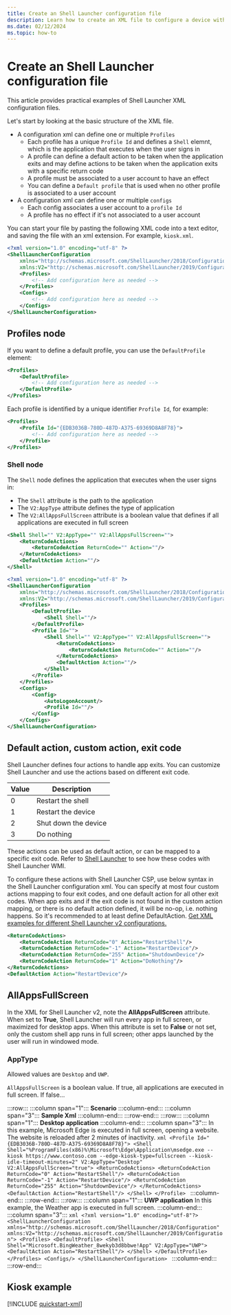 ```yaml
---
title: Create an Shell Launcher configuration file
description: Learn how to create an XML file to configure a device with Shell Launcher.
ms.date: 02/12/2024
ms.topic: how-to
---
```


# Create an Shell Launcher configuration file

This article provides practical examples of Shell Launcher XML configuration files.

Let's start by looking at the basic structure of the XML file.

- A configuration xml can define one or multiple `Profiles`
  - Each profile has a unique `Profile Id` and defines a `Shell` elemnt, which is the application that executes when the user signs in
  - A profile can define a default action to be taken when the application exits and may define actions to be taken when the application exits with a specific return code
  - A profile must be associated to a user account to have an effect
  - You can define a `Default profile` that is used when no other profile is associated to a user account
- A configuration xml can define one or multiple `configs`
  - Each config associates a user account to a `profile Id`
  - A profile has no effect if it's not associated to a user account

You can start your file by pasting the following XML code into a text editor, and saving the file with an xml extension. For example, `kiosk.xml`.

```xml
<?xml version="1.0" encoding="utf-8" ?>
<ShellLauncherConfiguration
    xmlns="http://schemas.microsoft.com/ShellLauncher/2018/Configuration"
    xmlns:V2="http://schemas.microsoft.com/ShellLauncher/2019/Configuration">
    <Profiles>
        <!-- Add configuration here as needed -->
    </Profiles>
    <Configs>
        <!-- Add configuration here as needed -->
    </Configs>
</ShellLauncherConfiguration>
```

## Profiles node

If you want to define a default profile, you can use the `DefaultProfile` element:

```xml
<Profiles>
    <DefaultProfile>
        <!-- Add configuration here as needed -->
    </DefaultProfile>
</Profiles>
```

Each profile is identified by a unique identifier `Profile Id`, for example:

```xml
<Profiles>
    <Profile Id="{EDB3036B-780D-487D-A375-69369D8A8F78}">
        <!-- Add configuration here as needed -->
    </Profile>
</Profiles>
```

### Shell node

The `Shell` node defines the application that executes when the user signs in:

- The `Shell` attribute is the path to the application
- The `V2:AppType` attribute defines the type of application
- The `V2:AllAppsFullScreen` attribute is a boolean value that defines if all applications are executed in full screen

```xml
<Shell Shell="" V2:AppType="" V2:AllAppsFullScreen="">
    <ReturnCodeActions>
        <ReturnCodeAction ReturnCode="" Action=""/>
    </ReturnCodeActions>
    <DefaultAction Action=""/>
</Shell>
```


```xml
<?xml version="1.0" encoding="utf-8" ?>
<ShellLauncherConfiguration
    xmlns="http://schemas.microsoft.com/ShellLauncher/2018/Configuration"
    xmlns:V2="http://schemas.microsoft.com/ShellLauncher/2019/Configuration">
    <Profiles>
        <DefaultProfile>
            <Shell Shell=""/>
        </DefaultProfile>
        <Profile Id="">
            <Shell Shell="" V2:AppType="" V2:AllAppsFullScreen="">
                <ReturnCodeActions>
                    <ReturnCodeAction ReturnCode="" Action=""/>
                </ReturnCodeActions>
                <DefaultAction Action=""/>
            </Shell>
        </Profile>
    </Profiles>
    <Configs>
        <Config>
            <AutoLogonAccount/>
            <Profile Id=""/>
        </Config>
    </Configs>
</ShellLauncherConfiguration>
```

## Default action, custom action, exit code

Shell Launcher defines four actions to handle app exits. You can customize Shell Launcher and use the actions based on different exit code.

| Value | Description |
|--|--|
| 0 | Restart the shell |
| 1 | Restart the device |
| 2 | Shut down the device |
| 3 | Do nothing |

These actions can be used as default action, or can be mapped to a specific exit code. Refer to [Shell Launcher](/windows-hardware/customize/enterprise/wesl-usersettingsetcustomshell) to see how these codes with Shell Launcher WMI.

To configure these actions with Shell Launcher CSP, use below syntax in the Shell Launcher configuration xml. You can specify at most four custom actions mapping to four exit codes, and one default action for all other exit codes. When app exits and if the exit code is not found in the custom action mapping, or there is no default action defined, it will be no-op, i.e. nothing happens. So it's recommended to at least define DefaultAction. [Get XML examples for different Shell Launcher v2 configurations.](https://github.com/Microsoft/Windows-iotcore-samples/tree/develop/Samples/ShellLauncherV2)

``` xml
<ReturnCodeActions>
    <ReturnCodeAction ReturnCode="0" Action="RestartShell"/>
    <ReturnCodeAction ReturnCode="-1" Action="RestartDevice"/>
    <ReturnCodeAction ReturnCode="255" Action="ShutdownDevice"/>
    <ReturnCodeAction ReturnCode="1" Action="DoNothing"/>
</ReturnCodeActions>
<DefaultAction Action="RestartDevice"/>
```

## AllAppsFullScreen

In the XML for Shell Launcher v2, note the **AllAppsFullScreen** attribute. When set to **True**, Shell Launcher will run every app in full screen, or maximized for desktop apps. When this attribute is set to **False** or not set, only the custom shell app runs in full screen; other apps launched by the user will run in windowed mode.

### AppType

Allowed values are `Desktop` and `UWP`.

`AllAppsFullScreen` is a boolean value. If true, all applications are executed in full screen. If false...

:::row:::
    :::column span="1":::
    **Scenario**
    :::column-end:::
    :::column span="3":::
    **Sample Xml**
    :::column-end:::
:::row-end:::
:::row:::
    :::column span="1":::
    **Desktop application**
    :::column-end:::
    :::column span="3":::
    In this example, Microsoft Edge is executed in full screen, opening a website. The website is reloaded after 2 minutes of inactivity.
    ```xml
    <Profile Id="{EDB3036B-780D-487D-A375-69369D8A8F78}">
        <Shell Shell="%ProgramFiles(x86)%\Microsoft\Edge\Application\msedge.exe --kiosk https://www.contoso.com --edge-kiosk-type=fullscreen --kiosk-idle-timeout-minutes=2" V2:AppType="Desktop" V2:AllAppsFullScreen="true">
            <ReturnCodeActions>
                <ReturnCodeAction ReturnCode="0" Action="RestartShell"/>
                <ReturnCodeAction ReturnCode="-1" Action="RestartDevice"/>
                <ReturnCodeAction ReturnCode="255" Action="ShutdownDevice"/>
            </ReturnCodeActions>
            <DefaultAction Action="RestartShell"/>
        </Shell>
    </Profile>
    ```
    :::column-end:::
:::row-end:::
:::row:::
    :::column span="1":::
    **UWP application**
    In this example, the Weather app is executed in full screen.
    :::column-end:::
    :::column span="3":::
    ```xml
    <?xml version="1.0" encoding="utf-8"?>
    <ShellLauncherConfiguration xmlns="http://schemas.microsoft.com/ShellLauncher/2018/Configuration"
    xmlns:V2="http://schemas.microsoft.com/ShellLauncher/2019/Configuration">
      <Profiles>
        <DefaultProfile>
          <Shell Shell="Microsoft.BingWeather_8wekyb3d8bbwe!App" V2:AppType="UWP">
            <DefaultAction Action="RestartShell"/>
          </Shell>
        </DefaultProfile>
      </Profiles>
      <Configs/>
    </ShellLauncherConfiguration>
    ```
    :::column-end:::
:::row-end:::

## Kiosk example

[!INCLUDE [quickstart-xml](..includes/quickstart-xml.md)]



<!--troubleshooting
Event Viewer
Run "eventvwr.msc"
Navigate to "Applications and Services Logs"
There are 2 areas of your interests:
"Microsoft-Windows-AssignedAccess"
"Microsoft-Windows-AssignedAccessBroker"
Before any repro, it's recommended to enable "Operational" channel to get the most of logs.
TraceLogging
<TBD>

Registry Key
These locations contain the latest Assigned Access Configuration:

HKLM\SOFTWARE\Microsoft\Windows\AssignedAccessConfiguration
HKLM\SOFTWARE\Microsoft\Windows\AssignedAccessCsp
These locations contain the latest "evaluated" configuration for each sign-in user:

"HKCU\SOFTWARE\Microsoft\Windows\AssignedAccessConfiguration" (If it doesn't exist, it means no Assigned Access to be enforced for this user.)
-->
